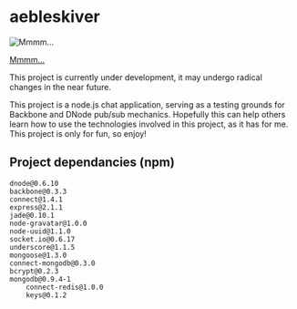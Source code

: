 # aebleskiver

![Mmmm...](http://upload.wikimedia.org/wikipedia/commons/0/04/Aebleskiver.jpg)

[Mmmm...](http://en.wikipedia.org/wiki/%C3%86bleskiver)

This project is currently under development, it may undergo radical changes in the near future.

This project is a node.js chat application, serving as a testing grounds for Backbone and DNode
pub/sub mechanics.  Hopefully this can help others learn how to use the technologies involved in 
this project, as it has for me.  This project is only for fun, so enjoy!

## Project dependancies (npm)

    dnode@0.6.10
    backbone@0.3.3
    connect@1.4.1
    express@2.1.1
    jade@0.10.1
    node-gravatar@1.0.0
    node-uuid@1.1.0
    socket.io@0.6.17
    underscore@1.1.5
    mongoose@1.3.0
    connect-mongodb@0.3.0
    bcrypt@0.2.3
    mongodb@0.9.4-1
        connect-redis@1.0.0
        keys@0.1.2